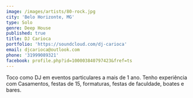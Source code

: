 ```yaml
---
image: /images/artists/80-rock.jpg
city: 'Belo Horizonte, MG'
type: Solo
genre: Deep House
published: true
title: DJ Carioca
portfolio: 'https://soundcloud.com/dj-carioca'
email: djcarioca@outlook.com
phone: '31999089321'
facebook: profile.php?id=100003840797423&fref=ts
---
```

Toco como DJ em eventos particulares a mais de 1 ano. Tenho experiência com Casamentos, festas de 15, formaturas, festas de faculdade, boates e bares.

